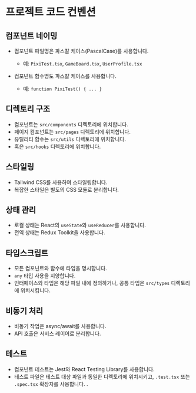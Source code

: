 # 프로젝트 코드 컨벤션

## 컴포넌트 네이밍

- 컴포넌트 파일명은 파스칼 케이스(PascalCase)를 사용합니다.

  - 예: `PixiTest.tsx`, `GameBoard.tsx`, `UserProfile.tsx`

- 컴포넌트 함수명도 파스칼 케이스를 사용합니다.
  - 예: `function PixiTest() { ... }`

## 디렉토리 구조

- 컴포넌트는 `src/components` 디렉토리에 위치합니다.
- 페이지 컴포넌트는 `src/pages` 디렉토리에 위치합니다.
- 유틸리티 함수는 `src/utils` 디렉토리에 위치합니다.
- 훅은 `src/hooks` 디렉토리에 위치합니다.

## 스타일링

- Tailwind CSS를 사용하여 스타일링합니다.
- 복잡한 스타일은 별도의 CSS 모듈로 분리합니다.

## 상태 관리

- 로컬 상태는 React의 `useState`와 `useReducer`를 사용합니다.
- 전역 상태는 Redux Toolkit을 사용합니다.

## 타입스크립트

- 모든 컴포넌트와 함수에 타입을 명시합니다.
- `any` 타입 사용을 지양합니다.
- 인터페이스와 타입은 해당 파일 내에 정의하거나, 공통 타입은 `src/types` 디렉토리에 위치시킵니다.

## 비동기 처리

- 비동기 작업은 async/await를 사용합니다.
- API 호출은 서비스 레이어로 분리합니다.

## 테스트

- 컴포넌트 테스트는 Jest와 React Testing Library를 사용합니다.
- 테스트 파일은 테스트 대상 파일과 동일한 디렉토리에 위치시키고, `.test.tsx` 또는 `.spec.tsx` 확장자를 사용합니다.
  .
